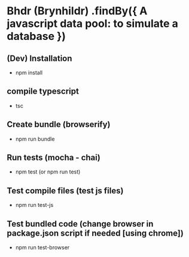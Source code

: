 # Bhdr (Brynhildr) .findBy({ A javascript data pool: to simulate a database })

## (Dev) Installation
 - npm install    

## compile typescript
 - tsc

## Create bundle (browserify)
 - npm run bundle    

## Run tests (mocha - chai)
 - npm test (or npm run test)    

## Test compile files (test js files)
 - npm run test-js    

## Test bundled code (change browser in package.json script if needed [using chrome])
 - npm run test-browser